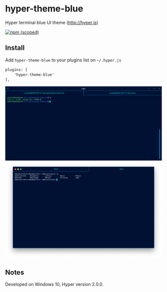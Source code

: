# hyper-theme-blue
Hyper terminal blue UI theme (http://hyper.js)

[![npm (scoped)](https://img.shields.io/npm/v/hyper-theme-blue.svg)](https://www.npmjs.com/package/hyper-theme-blue)

## Install

Add `hyper-theme-blue` to your plugins list on `~/.hyper.js`
```
plugins: [
    'hyper-theme-blue'
],
```
![](images/windows.png)
![](images/mac.png)

## Notes

Developed on Windows 10, Hyper version 2.0.0.

